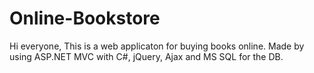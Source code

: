 # Online-Bookstore
Hi everyone,
This is a web applicaton for buying books online. Made by using ASP.NET MVC with C#, jQuery, Ajax and MS SQL for the DB.
